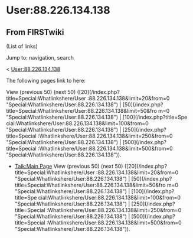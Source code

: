 # User:88.226.134.138

## From FIRSTwiki

(List of links)

Jump to: navigation, search

< [User:88.226.134.138](/index.php?title=User:88.226.134.138&redirect=no "User:88.226.134.138")

The following pages link to here:

View (previous 50) (next 50) ([20](/index.php?title=Special:Whatlinkshere/User
:88.226.134.138&limit=20&from=0 "Special:Whatlinkshere/User:88.226.134.138") | [50](/index.php?title=Special:Whatlinkshere/User:88.226.134.138&limit=50&fro
m=0 "Special:Whatlinkshere/User:88.226.134.138") | [100](/index.php?title=Spe
cial:Whatlinkshere/User:88.226.134.138&limit=100&from=0 "Special:Whatlinkshere/User:88.226.134.138") | [250](/index.php?title=Special
:Whatlinkshere/User:88.226.134.138&limit=250&from=0 "Special:Whatlinkshere/User:88.226.134.138") | [500](/index.php?title=Special
:Whatlinkshere/User:88.226.134.138&limit=500&from=0 "Special:Whatlinkshere/User:88.226.134.138")).

- [Talk:Main Page](Talk:Main_Page "Talk:Main Page") View (previous 50) (next 50) ([20](/index.php?title=Special:Whatlinkshere/User
  :88.226.134.138&limit=20&from=0 "Special:Whatlinkshere/User:88.226.134.138") | [50](/index.php?title=Special:Whatlinkshere/User:88.226.134.138&limit=50&fro
  m=0 "Special:Whatlinkshere/User:88.226.134.138") | [100](/index.php?title=Spe
  cial:Whatlinkshere/User:88.226.134.138&limit=100&from=0 "Special:Whatlinkshere/User:88.226.134.138") | [250](/index.php?title=Special
  :Whatlinkshere/User:88.226.134.138&limit=250&from=0 "Special:Whatlinkshere/User:88.226.134.138") | [500](/index.php?title=Special
  :Whatlinkshere/User:88.226.134.138&limit=500&from=0 "Special:Whatlinkshere/User:88.226.134.138")).
